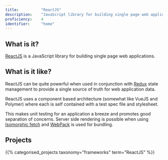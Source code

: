 ```yaml
---
title: 			"ReactJS"
description: 	"JavaScript library for building single page web applications"
proficiency:	4
identifier:		"home"
---
```


## What is it?
[ReactJS](https://reactjs.org) is a JavaScript library for building single page web applications.

## What is it like?
ReactJS can be quite powerful when used in conjunction with [Redux](https://github.com/reactjs/react-redux) state management to provide a single source of truth for web application data.

ReactJS uses a component based architecture (somewhat like VueJS and Polymer) where each is self contained with a test spec file and stylesheet.

This makes unit testing for an application a breeze and promotes good separation of concerns. Server side rendering is possible when using [Isomorphic fetch](https://github.com/matthew-andrews/isomorphic-fetch) and [WebPack](https://webpack.js.org/) is used for bundling. 

## Projects
{{% categorised_projects taxonomy="frameworks" term="ReactJS" %}}
